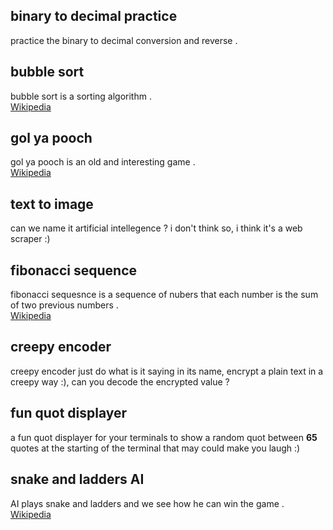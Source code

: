 ## binary to decimal practice
practice the binary to decimal conversion and reverse .

## bubble sort
bubble sort is a sorting algorithm . <br> [Wikipedia](https://en.wikipedia.org/wiki/Bubble_sort)

## gol ya pooch 
gol ya pooch is an old and interesting game . <br> [Wikipedia](https://fa.wikipedia.org/wiki/%DA%AF%D9%84_%DB%8C%D8%A7_%D9%BE%D9%88%DA%86)

## text to image
can we name it artificial intellegence ? i don't think so, i think it's a web scraper :)

## fibonacci sequence
fibonacci sequesnce is a sequence of nubers that each number is the sum of two previous numbers . <br> [Wikipedia](https://en.wikipedia.org/wiki/Fibonacci_sequence) 

## creepy encoder
creepy encoder just do what is it saying in its name, encrypt a plain text in a creepy way :), can you decode the encrypted value ?

## fun quot displayer
a fun quot displayer for your terminals to show a random quot between <strong>65</strong> quotes at the starting of the terminal that may could make you laugh :)

## snake and ladders AI
AI plays snake and ladders and we see how he can win the game . <br> [Wikipedia](https://en.wikipedia.org/wiki/Snakes_and_ladders)
